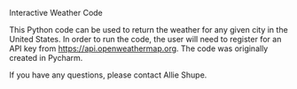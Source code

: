 Interactive Weather Code

This Python code can be used to return the weather for any given city in the United States. In order to run the code, the user will need to register for an API key from https://api.openweathermap.org. The code was originally created in Pycharm.

If you have any questions, please contact Allie Shupe.
